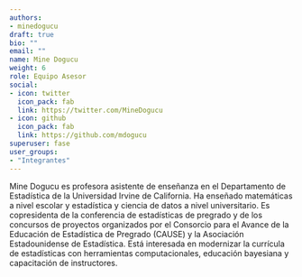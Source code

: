 ```yaml
---
authors:
- minedogucu
draft: true
bio: ""
email: ""
name: Mine Dogucu
weight: 6
role: Equipo Asesor
social:
- icon: twitter
  icon_pack: fab
  link: https://twitter.com/MineDogucu
- icon: github
  icon_pack: fab
  link: https://github.com/mdogucu
superuser: fase
user_groups:
- "Integrantes"
---
```


Mine Dogucu es profesora asistente de enseñanza en el Departamento de Estadística de la Universidad Irvine de California. Ha enseñado matemáticas a nivel escolar y estadística y ciencia de datos a nivel universitario. Es copresidenta de la conferencia de estadísticas de pregrado y de los concursos de proyectos organizados por el Consorcio para el Avance de la Educación de Estadística de Pregrado (CAUSE) y la Asociación Estadounidense de Estadística. Está interesada en modernizar la currícula de estadísticas con herramientas computacionales, educación bayesiana y capacitación de instructores.
